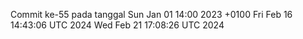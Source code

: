 Commit ke-55 pada tanggal Sun Jan 01 14:00 2023 +0100
Fri Feb 16 14:43:06 UTC 2024
Wed Feb 21 17:08:26 UTC 2024

